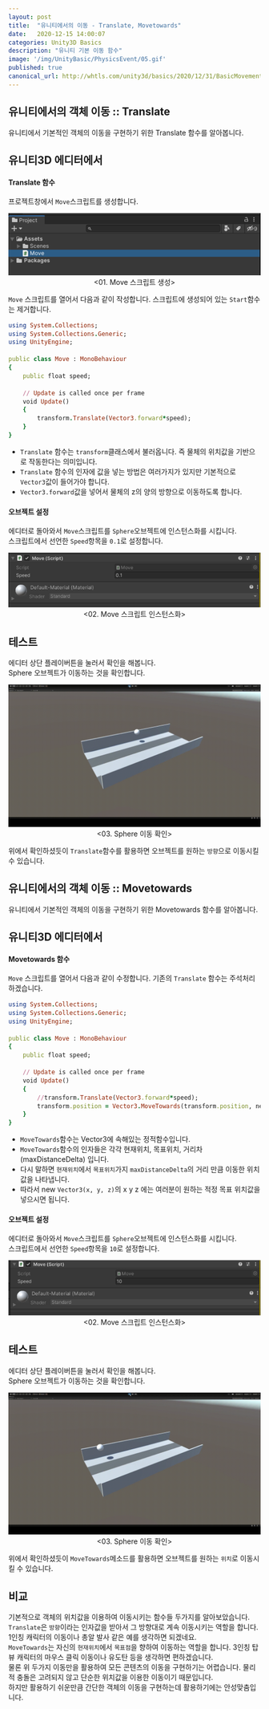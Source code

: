```yaml
---
layout: post
title:  "유니티에서의 이동 - Translate, Movetowards"
date:   2020-12-15 14:00:07
categories: Unity3D Basics
description: "유니티 기본 이동 함수"
image: '/img/UnityBasic/PhysicsEvent/05.gif'
published: true
canonical_url: http://whtls.com/unity3d/basics/2020/12/31/BasicMovement/
---
```


## 유니티에서의 객체 이동 :: Translate
유니티에서 기본적인 객체의 이동을 구현하기 위한 Translate 함수를 알아봅니다.    
  
## 유니티3D 에디터에서  
#### Translate 함수
프로젝트창에서 `Move`스크립트를 생성합니다.
<p align="center"><img src="/img/UnityBasic/Move/01.PNG"><br/>
<01. Move 스크립트 생성></p>  
  
`Move` 스크립트를 열어서 다음과 같이 작성합니다. 
스크립트에 생성되어 있는 `Start`함수는 제거합니다.  

```ruby
using System.Collections;
using System.Collections.Generic;
using UnityEngine;

public class Move : MonoBehaviour
{
    public float speed;

    // Update is called once per frame
    void Update()
    {
        transform.Translate(Vector3.forward*speed);
    }
}
```
  
* `Translate` 함수는 `transform`클래스에서 불러옵니다. 즉 물체의 위치값을 기반으로 작동한다는 의미입니다.  
* `Translate` 함수의 인자에 값을 넣는 방법은 여러가지가 있지만 기본적으로 `Vector3`값이 들어가야 합니다.  
* `Vector3.forward`값을 넣어서 물체의 z의 양의 방향으로 이동하도록 합니다.  

#### 오브젝트 설정  
  
에디터로 돌아와서 `Move`스크립트를 `Sphere`오브젝트에 인스턴스화를 시킵니다.  
스크립트에서 선언한 `Speed`항목을 `0.1`로 설정합니다.  
<p align="center"><img src="/img/UnityBasic/Move/03.PNG"><br/>
<02. Move 스크립트 인스턴스화></p>  
  
## 테스트
에디터 상단 플레이버튼을 눌러서 확인을 해봅니다.  
Sphere 오브젝트가 이동하는 것을 확인합니다.  
<p align="center"><img src="/img/UnityBasic/Move/04.gif"><br/>
<03. Sphere 이동 확인></p>  
  
위에서 확인하셨듯이 `Translate`함수를 활용하면 오브젝트를 원하는 `방향`으로 이동시킬 수 있습니다.  
  
## 유니티에서의 객체 이동 :: Movetowards
유니티에서 기본적인 객체의 이동을 구현하기 위한 Movetowards 함수를 알아봅니다.    
  
  
## 유니티3D 에디터에서  
#### Movetowards 함수
  
`Move` 스크립트를 열어서 다음과 같이 수정합니다. 
기존의 `Translate` 함수는 주석처리 하겠습니다.  

```ruby
using System.Collections;
using System.Collections.Generic;
using UnityEngine;

public class Move : MonoBehaviour
{
    public float speed;

    // Update is called once per frame
    void Update()
    {
        //transform.Translate(Vector3.forward*speed);
        transform.position = Vector3.MoveTowards(transform.position, new Vector3(0, 10.85f, 0), Time.deltaTime * speed);
    }
}

```
  
* `MoveTowards`함수는 Vector3에 속해있는 정적함수입니다.  
* `MoveTowards`함수의 인자들은 각각 현재위치, 목표위치, 거리차(maxDistanceDelta) 입니다.  
* 다시 말하면 `현재위치`에서 `목표위치`가지 `maxDistanceDelta`의 거리 만큼 이동한 위치값을 나타냅니다. 
* 따라서 new `Vector3(x, y, z)`의 x y z 에는 여러분이 원하는 적정 목표 위치값을 넣으시면 됩니다.  

#### 오브젝트 설정  
  
에디터로 돌아와서 `Move`스크립트를 `Sphere`오브젝트에 인스턴스화를 시킵니다.  
스크립트에서 선언한 `Speed`항목을 `10`로 설정합니다.  
<p align="center"><img src="/img/UnityBasic/Move/02.PNG"><br/>
<02. Move 스크립트 인스턴스화></p>  
  
## 테스트
에디터 상단 플레이버튼을 눌러서 확인을 해봅니다.  
Sphere 오브젝트가 이동하는 것을 확인합니다.  
<p align="center"><img src="/img/UnityBasic/Move/05.gif"><br/>
<03. Sphere 이동 확인></p>  
  
위에서 확인하셨듯이 `MoveTowards`메소드를 활용하면 오브젝트를 원하는 `위치`로 이동시킬 수 있습니다.  

## 비교
  
기본적으로 객체의 위치값을 이용하여 이동시키는 함수들 두가지를 알아보았습니다.  
`Translate`은 `방향`이라는 인자값을 받아서 그 방향대로 계속 이동시키는 역할을 합니다. 1인칭 캐릭터의 이동이나 총알 발사 같은 예를 생각하면 되겠네요.  
`MoveTowards`는 자신의 `현재위치`에서 `목표점`을 향하여 이동하는 역할을 합니다. 3인칭 탑 뷰 캐릭터의 마우스 클릭 이동이나 유도탄 등을 생각하면 편하겠습니다.  
물론 위 두가지 이동만을 활용하여 모든 콘텐츠의 이동을 구현하기는 어렵습니다. 물리적 충돌은 고려되지 않고 단순한 위치값을 이용한 이동이기 때문입니다.  
하지만 활용하기 쉬운만큼 간단한 객체의 이동을 구현하는데 활용하기에는 안성맞춤입니다.  
